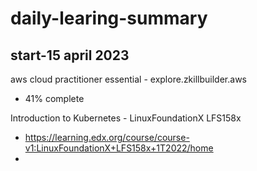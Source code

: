 # daily-learing-summary 
## start-15 april 2023
aws cloud practitioner essential - explore.zkillbuilder.aws 
+ 41% complete 
 
Introduction to Kubernetes - LinuxFoundationX LFS158x
+ https://learning.edx.org/course/course-v1:LinuxFoundationX+LFS158x+1T2022/home 
+ 
